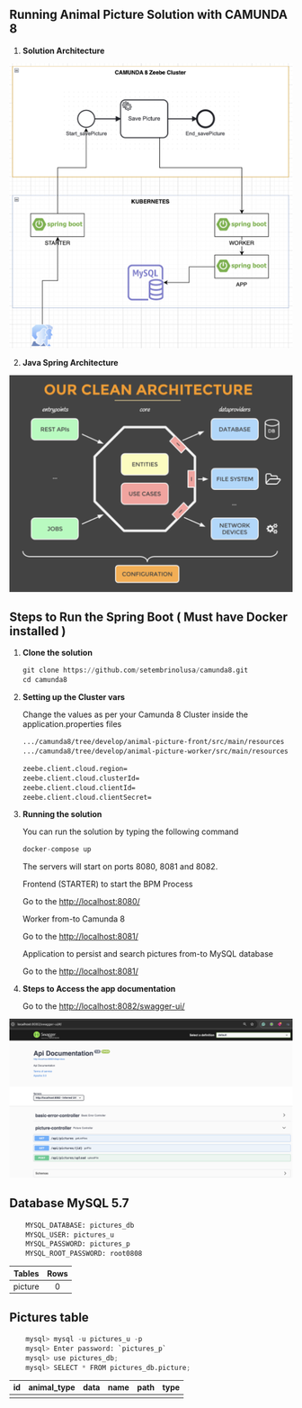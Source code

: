 ## Running Animal Picture Solution with CAMUNDA 8


1. **Solution Architecture**

![Solution Architecture](arquitecture.png)

2. **Java Spring Architecture**

![Java Clean Architecture](clean.png)

## Steps to Run the Spring Boot ( Must have Docker installed )

1. **Clone the solution**

	```python
    git clone https://github.com/setembrinolusa/camunda8.git
    cd camunda8
	```

2. **Setting up the Cluster vars**

    Change the values as per your Camunda 8 Cluster inside the application.properties files
    
	```bash
    .../camunda8/tree/develop/animal-picture-front/src/main/resources
    .../camunda8/tree/develop/animal-picture-worker/src/main/resources
	```

	```bash
	zeebe.client.cloud.region=
	zeebe.client.cloud.clusterId=
	zeebe.client.cloud.clientId=
	zeebe.client.cloud.clientSecret=
	```

3. **Running the solution**

    You can run the solution by typing the following command

	```python
    docker-compose up
	```

    The servers will start on ports 8080, 8081 and 8082.

    Frontend (STARTER) to start the BPM Process
    
    Go to the <http://localhost:8080/>


    Worker from-to Camunda 8

    Go to the <http://localhost:8081/>


    Application to persist and search pictures from-to MySQL database

    Go to the <http://localhost:8081/>


4. **Steps to Access the app documentation**

    Go to the <http://localhost:8082/swagger-ui/>

![swagger](swagger.png)

## Database MySQL 5.7
```python
    MYSQL_DATABASE: pictures_db
    MYSQL_USER: pictures_u
    MYSQL_PASSWORD: pictures_p
    MYSQL_ROOT_PASSWORD: root0808
```

| Tables       | Rows |
|--------------|:----:|
| picture      |  0   |

## Pictures table

```python
    mysql> mysql -u pictures_u -p
    mysql> Enter password: `pictures_p`
    mysql> use pictures_db;
    mysql> SELECT * FROM pictures_db.picture;
```

| id  | animal_type | data       | name       | path       | type       |
|-----|:-----------:|:----------:|:----------:|:----------:|:----------:|
|     |             |            |            |            |            |

